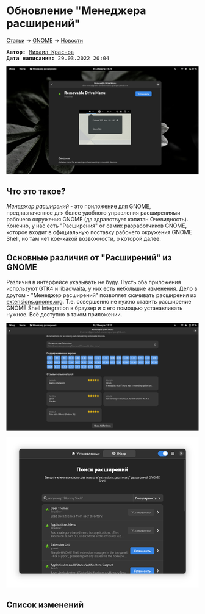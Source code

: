 # Обновление "Менеджера расширений"

[Статьи](../../stats.md) -> [GNOME](../README.md) -> [Новости](README.md)

<pre>
<strong>Автор:</strong> <a href="/LinuxSovet/Group/authors.d/Linuxoid85.html">Михаил Краснов</a>
<strong>Дата написания:</strong> 29.03.2022 20:04
</pre>

![](pic/extension-app.png)

## Что это такое?

*Менеджер расширений* - это приложение для GNOME, предназначенное для более удобного управления расширениями рабочего окружения GNOME (да здравствует капитан Очевидность). Конечно, у нас есть "Расширения" от самих разработчиков GNOME, которое входит в официальную поставку рабочего окружения GNOME Shell, но там нет кое-какой возвожности, о которой далее.

## Основные различия от "Расширений" из GNOME

Различия в интерфейсе указывать не буду. Пусть оба приложения используют GTK4 и libadwaita, у них есть небольшие изменения. Дело в другом - "Менеджер расширений" позволяет скачивать расширения из [extensions.gnome.org](https://extensions.gnome.org). Т.е. совершенно не нужно ставить расширение GNOME Shell Integration в браузер и с его помощью устанавливать нужное. Всё доступно в таком приложении.

![](pic/extensions1.png)

![](pic/extensions2.png)

## Список изменений

<!-- ЗАПОЛНИТЬ! -->
